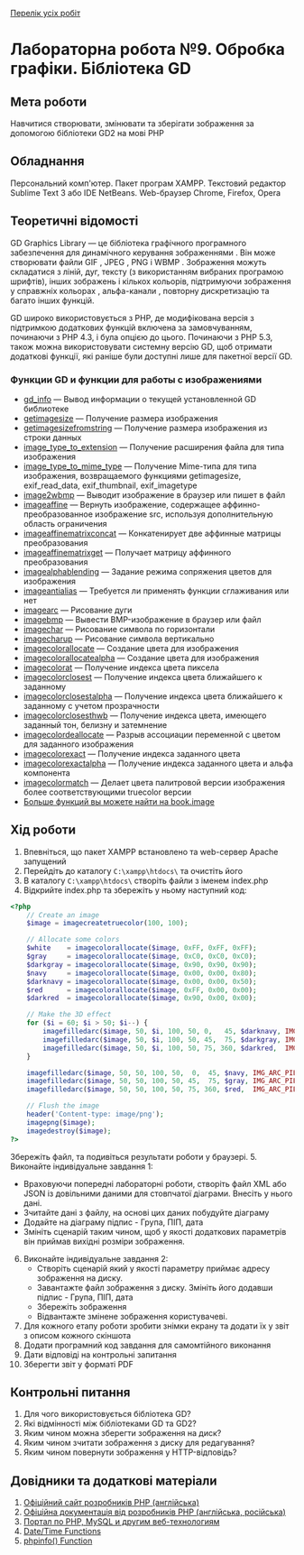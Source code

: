 [Перелік усіх робіт](README.md)

# Лабораторна робота №9. Обробка графіки. Бібліотека GD

## Мета роботи

Навчитися створювати, змінювати та зберігати зображення за допомогою бібліотеки GD2 на мові PHP

## Обладнання

Персональний комп'ютер. Пакет програм XAMPP. Текстовий редактор Sublime Text 3 або IDE NetBeans. Web-браузер Chrome, Firefox, Opera

## Теоретичні відомості

GD Graphics Library — це бібліотека графічного програмного забезпечення для динамічного керування зображеннями . Він може створювати файли GIF , JPEG , PNG і WBMP . Зображення можуть складатися з ліній, дуг, тексту (з використанням вибраних програмою шрифтів), інших зображень і кількох кольорів, підтримуючи зображення у справжніх кольорах , альфа-канали , повторну дискретизацію та багато інших функцій.

GD широко використовується з PHP, де модифікована версія з підтримкою додаткових функцій включена за замовчуванням, починаючи з PHP 4.3, і була опцією до цього. Починаючи з PHP 5.3, також можна використовувати системну версію GD, щоб отримати додаткові функції, які раніше були доступні лише для пакетної версії GD.

### Функции GD и функции для работы с изображениями

    
* [gd_info](function.gd-info.php) — Вывод информации о текущей установленной GD библиотеке
* [getimagesize](function.getimagesize.php) — Получение размера изображения
* [getimagesizefromstring](function.getimagesizefromstring.php) — Получение размера изображения из строки данных
* [image\_type\_to_extension](function.image-type-to-extension.php) — Получение расширения файла для типа изображения
* [image\_type\_to\_mime\_type](function.image-type-to-mime-type.php) — Получение Mime-типа для типа изображения, возвращаемого функциями getimagesize, exif\_read\_data, exif\_thumbnail, exif\_imagetype
* [image2wbmp](function.image2wbmp.php) — Выводит изображение в браузер или пишет в файл
* [imageaffine](function.imageaffine.php) — Вернуть изображение, содержащее аффинно-преобразованное изображение src, используя дополнительную область ограничения
* [imageaffinematrixconcat](function.imageaffinematrixconcat.php) — Конкатенирует две аффинные матрицы преобразования
* [imageaffinematrixget](function.imageaffinematrixget.php) — Получает матрицу аффинного преобразования
* [imagealphablending](function.imagealphablending.php) — Задание режима сопряжения цветов для изображения
* [imageantialias](function.imageantialias.php) — Требуется ли применять функции сглаживания или нет
* [imagearc](function.imagearc.php) — Рисование дуги
* [imagebmp](function.imagebmp.php) — Вывести BMP-изображение в браузер или файл
* [imagechar](function.imagechar.php) — Рисование символа по горизонтали
* [imagecharup](function.imagecharup.php) — Рисование символа вертикально
* [imagecolorallocate](function.imagecolorallocate.php) — Создание цвета для изображения
* [imagecolorallocatealpha](function.imagecolorallocatealpha.php) — Создание цвета для изображения
* [imagecolorat](function.imagecolorat.php) — Получение индекса цвета пиксела
* [imagecolorclosest](function.imagecolorclosest.php) — Получение индекса цвета ближайшего к заданному
* [imagecolorclosestalpha](function.imagecolorclosestalpha.php) — Получение индекса цвета ближайшего к заданному с учетом прозрачности
* [imagecolorclosesthwb](function.imagecolorclosesthwb.php) — Получение индекса цвета, имеющего заданный тон, белизну и затемнение
* [imagecolordeallocate](function.imagecolordeallocate.php) — Разрыв ассоциации переменной с цветом для заданного изображения
* [imagecolorexact](function.imagecolorexact.php) — Получение индекса заданного цвета
* [imagecolorexactalpha](function.imagecolorexactalpha.php) — Получение индекса заданного цвета и альфа компонента
* [imagecolormatch](function.imagecolormatch.php) — Делает цвета палитровой версии изображения более соответствующими truecolor версии
* [Больше функций вы можете найти на book.image](https://www.php.net/manual/ru/book.image.php)
    
## Хід роботи

1. Впевніться, що пакет XAMPP встановлено та web-сервер Apache запущений
2. Перейдіть до каталогу `C:\xampp\htdocs\` та очистіть його
3. В каталогу `C:\xampp\htdocs\` створіть файли з іменем index.php
4. Відкрийте index.php та збережіть у ньому наступний код:

```php
<?php
    // Create an image
    $image = imagecreatetruecolor(100, 100);

    // Allocate some colors
    $white    = imagecolorallocate($image, 0xFF, 0xFF, 0xFF);
    $gray     = imagecolorallocate($image, 0xC0, 0xC0, 0xC0);
    $darkgray = imagecolorallocate($image, 0x90, 0x90, 0x90);
    $navy     = imagecolorallocate($image, 0x00, 0x00, 0x80);
    $darknavy = imagecolorallocate($image, 0x00, 0x00, 0x50);
    $red      = imagecolorallocate($image, 0xFF, 0x00, 0x00);
    $darkred  = imagecolorallocate($image, 0x90, 0x00, 0x00);

    // Make the 3D effect
    for ($i = 60; $i > 50; $i--) {
        imagefilledarc($image, 50, $i, 100, 50, 0,   45, $darknavy, IMG_ARC_PIE);
        imagefilledarc($image, 50, $i, 100, 50, 45,  75, $darkgray, IMG_ARC_PIE);
        imagefilledarc($image, 50, $i, 100, 50, 75, 360, $darkred,  IMG_ARC_PIE);
    }

    imagefilledarc($image, 50, 50, 100, 50,  0,  45, $navy, IMG_ARC_PIE);
    imagefilledarc($image, 50, 50, 100, 50, 45,  75, $gray, IMG_ARC_PIE);
    imagefilledarc($image, 50, 50, 100, 50, 75, 360, $red,  IMG_ARC_PIE);

    // Flush the image
    header('Content-type: image/png');
    imagepng($image);
    imagedestroy($image);
?>
```

Збережіть файл, та подивіться результати роботи у браузері.
5. Виконайте індивідуальне завдання 1:
   - Враховуючи попередні лабораторні роботи, створіть файл XML або JSON із довільними даними для стовпчатої діаграми. Внесіть у нього дані.
   - Зчитайте дані з файлу, на основі цих даних побудуйте діаграму
   - Додайте на діаграму підпис - Група, ПІП, дата
   - Змініть сценарій таким чином, щоб у якості додаткових параметрів він приймав вихідні розміри зображення.
6. Виконайте індивідуальне завдання 2:
   - Створіть сценарій який у якості параметру приймає адресу зображення на диску.
   - Завантажте файл зображення з диску. Змініть його додавши підпис - Група, ПІП, дата
   - Збережіть зображення
   - Відвантажте змінене зображення користувачеві.
7. Для кожного етапу роботи зробити знімки екрану та додати їх у звіт з описом кожного скіншота
8. Додати програмний код завдання для самомтійного виконання
9.  Дати відповіді на контрольні запитання
10. Зберегти звіт у форматі PDF

## Контрольні питання
1. Для чого використовується бібліотека GD?
2. Які відмінності між бібліотеками GD та GD2?
3. Яким чином можна зберегти зображення на диск?
4. Яким чином зчитати зображення з диску для редагування?
5. Яким чином повернути зображення у HTTP-відповідь?

## Довідники та додаткові матеріали
1. [Офіційний сайт розробників PHP (англійська)](https://www.php.net/)
2. [Офіційна документація від розробників PHP (англійська, російська)](https://www.php.net/docs.php)
3. [Портал по PHP, MySQL и другим веб-технологиям](http://www.php.su/)
4. [Date/Time Functions](https://www.php.net/manual/en/ref.datetime.php)
5. [phpinfo() Function](https://www.php.net/manual/en/function.phpinfo.php)
